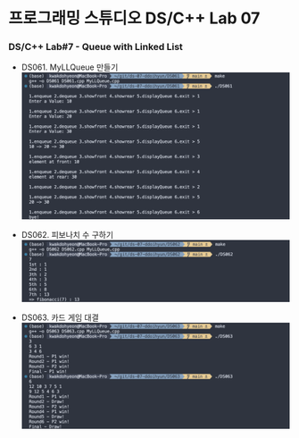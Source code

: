# 프로그래밍 스튜디오 DS/C++ Lab 07

### DS/C++ Lab#7 - Queue with Linked List
- DS061. MyLLQueue 만들기
  ![DS061](./captures/DS061.png)

- DS062. 피보나치 수 구하기
  ![DS062](./captures/DS062.png)

- DS063. 카드 게임 대결
  ![DS063](./captures/DS063.png)